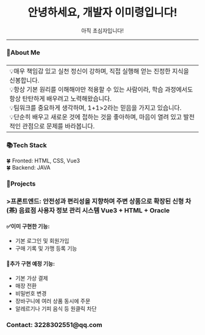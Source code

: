 <h1 align="center">안녕하세요, 개발자 이미령입니다!</h1>
<div align="center">아직 초심자입니다!</div>
<hr>
<div>
<h3>🔗About Me<h3>
<table>
<tr><td>
<div>💡매우 책임감 있고 실천 정신이 강하며, 직접 실행해 얻는 진정한 지식을 신봉합니다.</div>
<div>💡항상 기본 원리를 이해해야만 적용할 수 있는 사람이라, 학습 과정에서도 항상 탄탄하게 배우려고 노력해왔습니다.</div>
<div>💡팀워크를 중요하게 생각하며, 1+1>2라는 믿음을 가지고 있습니다.</div>
<div>💡단순히 배우고 새로운 것에 접하는 것을 좋아하며, 마음이 열려 있고 발전적인 관점으로 문제를 바라봅니다.</div>
</td></tr>
</table>
</div>
<div>
<h3>📚Tech Stack</h3>
 <div>🍀 Fronted: HTML, CSS, Vue3</div>
 <div>🍀 Backend: JAVA</div>
</div>

<h3>🔧Projects<h3>
>프론트엔드: 안전성과 편리성을 지향하며 주변 상품으로 확장된 신형 차(茶) 음료점 사용자 정보 관리 시스템
 Vue3 + HTML + Oracle

 <h4>✅이미 구현한 기능:</h4>

<ul>
<li>기본 로그인 및 회원가입</li>
<li>구매 기록 및 가맹 등록 기능</li>
</ul>

<h4>🚧추가 구현 예정 기능:</h4>
<ul>
<li>기본 가상 결제</li>
<li>매장 전환</li>
<li>비밀번호 변경</li>
<li>장바구니에 여러 상품 동시에 주문</li>
<li>알레르기나 기피 음식 등 원클릭 차단</li>
</ul>

<h3>Contact: 3228302551@qq.com</h3>

